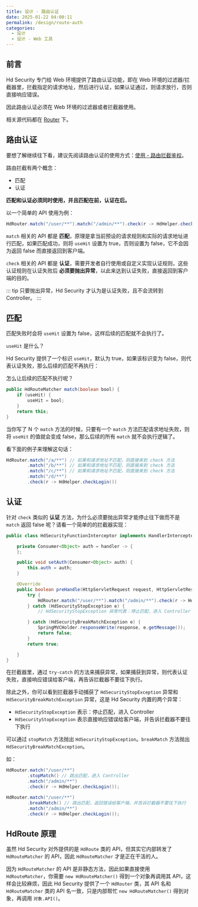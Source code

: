 ```yaml
---
title: 设计 - 路由认证
date: 2025-01-22 04:00:11
permalink: /design/route-auth
categories:
  - 设计
  - 设计 - Web 工具
---
```



## 前言

Hd Security 专门给 Web 环境提供了路由认证功能，即在 Web 环境的过滤器/拦截器里，拦截指定的请求地址，然后进行认证，如果认证通过，则请求放行，否则直接响应错误。

因此路由认证必须在 Web 环境的过滤器或者拦截器使用。

相关源代码都在 [Router](https://github.com/Kele-Bingtang/hd-security/tree/master/hd-security-core/src/main/java/cn/youngkbt/hdsecurity/router) 下。

## 路由认证

要想了解继续往下看，建议先阅读路由认证的使用方式：[使用 - 路由拦截鉴权](/guide/route-auth)。

路由拦截有两个概念：

- 匹配
- 认证

**匹配和认证必须同时使用，并且匹配在前，认证在后。**

以一个简单的 API 使用为例：

```java
HdRouter.match("/user/**").match("/admin/**").check(r -> HdHelper.checkLogin());
```

`match` 相关的 API 都是 **匹配**，原理是拿当前预设的请求规则和实际的请求地址进行匹配，如果匹配成功，则将 `useHit` 设置为 true，否则设置为 false，它不会因为返回 false 而直接返回到客户端。

`check` 相关的 API 都是 **认证**，需要开发者自行使用或自定义实现认证规则，这些认证规则在认证失败后 **必须要抛出异常**，以此来达到认证失败，直接返回到客户端的目的。

::: tip
只要抛出异常，Hd Security 才认为是认证失败，且不会流转到 Controller。
:::

## 匹配

匹配失败时会将 `useHit` 设置为 false，这样后续的匹配就不会执行了。

`useHit` 是什么？

Hd Security 提供了一个标识 `useHit`，默认为 true，如果该标识变为 false，则代表认证失败，那么后续的匹配不再执行：

怎么让后续的匹配不执行呢？

```java
public HdRouteMatcher match(boolean bool) {
    if (useHit) {
        useHit = bool;
    }
    return this;
}
```

当你写了 N 个 `match` 方法的时候，只要有一个 `match` 方法匹配请求地址失败，则将 `useHit` 的值就会变成 false，那么后续的所有 `match` 就不会执行逻辑了。

看下面的例子来理解这句话：

```java
HdRouter.match("/a/**") // 如果和请求地址不匹配，则直接来到 check 方法
        .match("/b/**") // 如果和请求地址不匹配，则直接来到 check 方法
        .match("/c/**") // 如果和请求地址不匹配，则直接来到 check 方法
        .match("/d/**")
        .check(r -> HdHelper.checkLogin())
```

## 认证

针对 `check` 类似的 **认证** 方法，为什么必须要抛出异常才能停止往下做而不是 `match` 返回 false 呢？请看一个简单的的拦截器实现：

```java
public class HdSecurityFunctionInterceptor implements HandlerInterceptor {

    private Consumer<Object> auth = handler -> {
    };

    public void setAuth(Consumer<Object> auth) {
        this.auth = auth;
    }

    @Override
    public boolean preHandle(HttpServletRequest request, HttpServletResponse response, Object handler) throws Exception {
        try {
            HdRouter.match("/user/**").match("/admin/**").check(r -> HdHelper.checkLogin());
        } catch (HdSecurityStopException e) {
            // HdSecurityStopException 异常代表：停止匹配，进入 Controller

        } catch (HdSecurityBreakMatchException e) {
            SpringMVCHolder.responseWrite(response, e.getMessage());
            return false;
        }
        return true;

    }
}
```

在拦截器里，通过 `try-catch` 的方法来捕获异常，如果捕获到异常，则代表认证失败，直接响应错误给客户端，再告诉拦截器不要往下执行。

除此之外，你可以看到拦截器手动捕获了 `HdSecurityStopException` 异常和 `HdSecurityBreakMatchException` 异常，这是 Hd Security 内置的两个异常：

- `HdSecurityStopException` 表示：停止匹配，进入 Controller
- `HdSecurityStopException` 表示直接响应错误给客户端，并告诉拦截器不要往下执行

可以通过 `stopMatch` 方法抛出 `HdSecurityStopException`。`breakMatch` 方法抛出 `HdSecurityBreakMatchException`。

如：

```java
HdRouter.match("/user/**")
        .stopMatch() // 跳出匹配，进入 Controller
        .match("/admin/**")
        .check(r -> HdHelper.checkLogin());

HdRouter.match("/user/**")
        .breakMatch() // 跳出匹配，返回错误给客户端，并告诉拦截器不要往下执行
        .match("/admin/**")
        .check(r -> HdHelper.checkLogin());
```

## HdRoute 原理

虽然 Hd Security 对外提供的是 `HdRoute` 类的 API，但其实它内部转发了 `HdRouteMatcher` 的 API，因此 `HdRouteMatcher` 才是正在干活的人。

因为 `HdRouteMatcher` 的 API 是非静态方法，因此如果直接使用 `HdRouteMatcher`，你需要 `new HdRouteMatcher()` 得到一个对象再调用其 API，这样会比较麻烦，因此 Hd Security 提供了一个 `HdRouter` 类，其 API 名和 `HdRouteMatcher` 类的 API 名一致，只是内部帮忙 `new HdRouteMatcher()` 得到对象，再调用 `对象.API()`。
